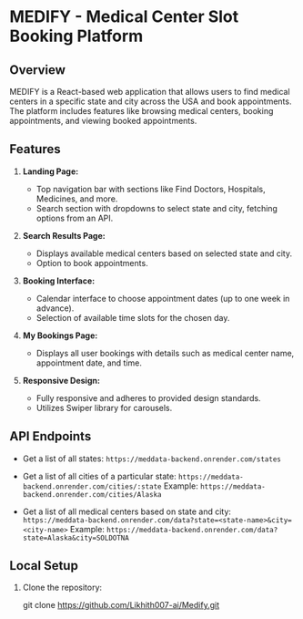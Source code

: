 # MEDIFY - Medical Center Slot Booking Platform

## Overview

MEDIFY is a React-based web application that allows users to find medical centers in a specific state and city across the USA and book appointments. The platform includes features like browsing medical centers, booking appointments, and viewing booked appointments.

## Features

1. **Landing Page:**
   - Top navigation bar with sections like Find Doctors, Hospitals, Medicines, and more.
   - Search section with dropdowns to select state and city, fetching options from an API.

2. **Search Results Page:**
   - Displays available medical centers based on selected state and city.
   - Option to book appointments.

3. **Booking Interface:**
   - Calendar interface to choose appointment dates (up to one week in advance).
   - Selection of available time slots for the chosen day.

4. **My Bookings Page:**
   - Displays all user bookings with details such as medical center name, appointment date, and time.

5. **Responsive Design:**
   - Fully responsive and adheres to provided design standards.
   - Utilizes Swiper library for carousels.

## API Endpoints

- Get a list of all states:
  `https://meddata-backend.onrender.com/states`

- Get a list of all cities of a particular state:
  `https://meddata-backend.onrender.com/cities/:state`
  Example: `https://meddata-backend.onrender.com/cities/Alaska`

- Get a list of all medical centers based on state and city:
  `https://meddata-backend.onrender.com/data?state=<state-name>&city=<city-name>`
  Example: `https://meddata-backend.onrender.com/data?state=Alaska&city=SOLDOTNA`

## Local Setup

1. Clone the repository:
   
   git clone https://github.com/Likhith007-ai/Medify.git
